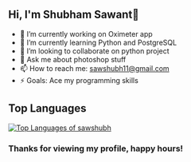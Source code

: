 ## Hi, I'm Shubham Sawant👋

- 🔭 I’m currently working on Oximeter app
- 🌱 I’m currently learning Python and PostgreSQL
- 👯 I’m looking to collaborate on python project
- 💬 Ask me about photoshop stuff
- 📫 How to reach me: sawshubh11@gmail.com
- ⚡ Goals: Ace my programming skills

## Top Languages
[![Top Languages of sawshubh](https://github-readme-stats.vercel.app/api/top-langs/?username=sawshubh&layout=compact&langs_count=25)](https://github.com/sawshubh/github-readme-stats)

### Thanks for viewing my profile, happy hours!
